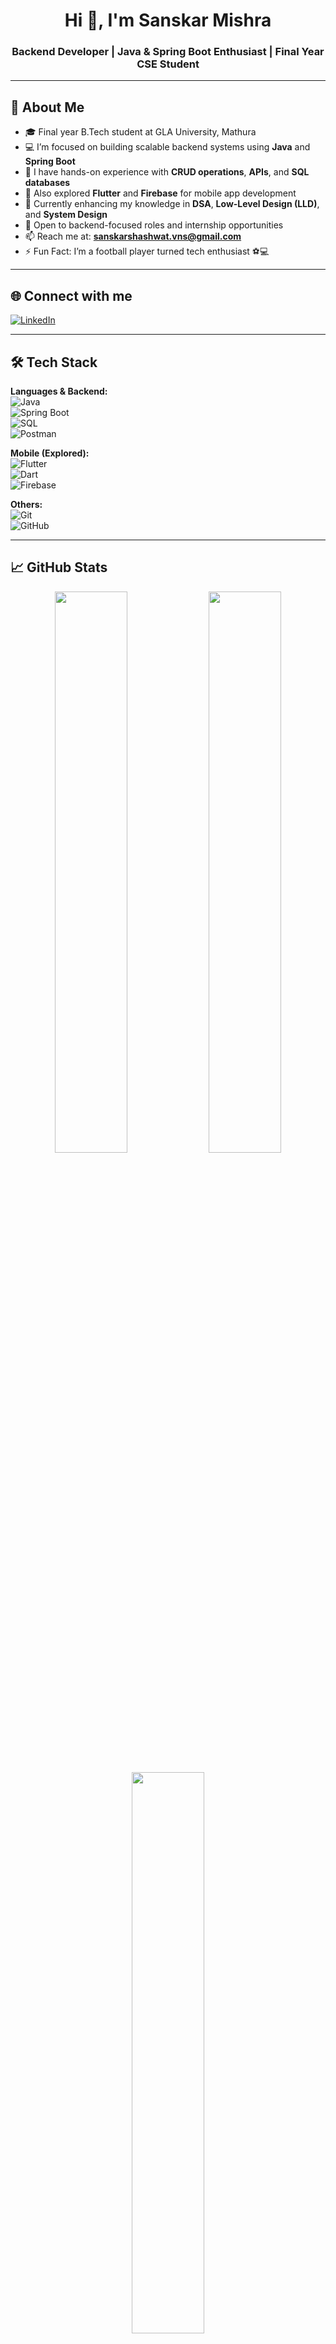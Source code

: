 <h1 align="center">Hi 👋, I'm Sanskar Mishra</h1>
<h3 align="center">Backend Developer | Java & Spring Boot Enthusiast | Final Year CSE Student</h3>

---

## 🚀 About Me

- 🎓 Final year B.Tech student at GLA University, Mathura  
- 💻 I’m focused on building scalable backend systems using **Java** and **Spring Boot**  
- 🔁 I have hands-on experience with **CRUD operations**, **APIs**, and **SQL databases**  
- 📱 Also explored **Flutter** and **Firebase** for mobile app development  
- 💬 Currently enhancing my knowledge in **DSA**, **Low-Level Design (LLD)**, and **System Design**  
- 🔎 Open to backend-focused roles and internship opportunities  
- 📫 Reach me at: **sanskarshashwat.vns@gmail.com**  
- ⚡ Fun Fact: I’m a football player turned tech enthusiast ⚽💻  

---

## 🌐 Connect with me

[![LinkedIn](https://img.shields.io/badge/LinkedIn-%230077B5.svg?logo=linkedin&logoColor=white)](https://www.linkedin.com/in/sanskar-mishra-4915b621b/)

---

## 🛠️ Tech Stack

**Languages & Backend:**  
![Java](https://img.shields.io/badge/Java-%23ED8B00.svg?style=for-the-badge&logo=openjdk&logoColor=white)  
![Spring Boot](https://img.shields.io/badge/Spring%20Boot-%236DB33F.svg?style=for-the-badge&logo=spring-boot&logoColor=white)  
![SQL](https://img.shields.io/badge/SQL-%2307405e.svg?style=for-the-badge&logo=postgresql&logoColor=white)  
![Postman](https://img.shields.io/badge/Postman-FF6C37?style=for-the-badge&logo=postman&logoColor=white)

**Mobile (Explored):**  
![Flutter](https://img.shields.io/badge/Flutter-%2302569B.svg?style=for-the-badge&logo=Flutter&logoColor=white)  
![Dart](https://img.shields.io/badge/Dart-%230175C2.svg?style=for-the-badge&logo=dart&logoColor=white)  
![Firebase](https://img.shields.io/badge/Firebase-%23039BE5.svg?style=for-the-badge&logo=firebase)

**Others:**  
![Git](https://img.shields.io/badge/Git-%23F05033.svg?style=for-the-badge&logo=git&logoColor=white)  
![GitHub](https://img.shields.io/badge/GitHub-%23121011.svg?style=for-the-badge&logo=github&logoColor=white)

---

## 📈 GitHub Stats

<p align="center">
  <img src="https://github-readme-stats.vercel.app/api?username=sanskarfcb&theme=tokyonight&show_icons=true&hide_border=true" width="48%" />
  <img src="https://github-readme-streak-stats.herokuapp.com/?user=sanskarfcb&theme=tokyonight&hide_border=true" width="48%" />
  <br><br>
  <img src="https://github-readme-stats.vercel.app/api/top-langs/?username=sanskarfcb&layout=compact&theme=tokyonight&hide_border=true" width="48%" />
</p>

---

## ✍️ Developer Quote

![Dev Quote](https://quotes-github-readme.vercel.app/api?type=horizontal&theme=radical)

---

<p align="center">
  <img src="https://visitcount.itsvg.in/api?id=sanskarfcb&icon=0&color=0" alt="Profile Views"/>
</p>

<!-- Made with ❤️ by Sanskar Mishra -->
